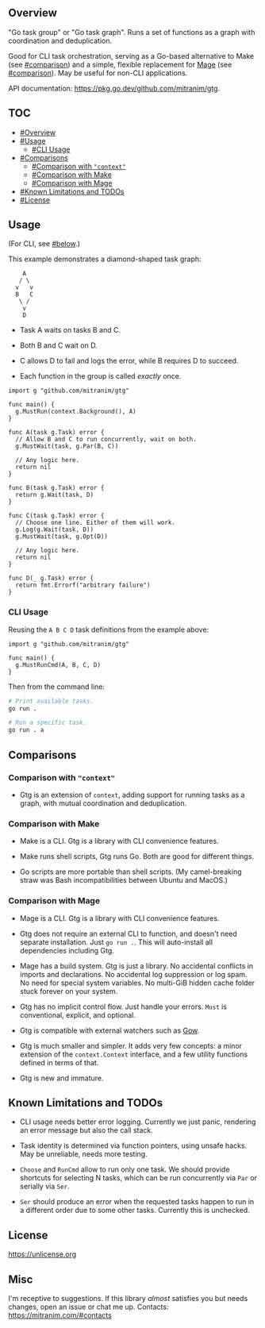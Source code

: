 ## Overview

"Go task group" or "Go task graph". Runs a set of functions as a graph with coordination and deduplication.

Good for CLI task orchestration, serving as a Go-based alternative to Make (see [#comparison](#comparison-with-make)) and a simple, flexible replacement for [Mage](https://github.com/magefile/mage) (see [#comparison](#comparison-with-mage)). May be useful for non-CLI applications.

API documentation: https://pkg.go.dev/github.com/mitranim/gtg.

## TOC

* [#Overview](#overview)
* [#Usage](#usage)
  * [#CLI Usage](#cli-usage)
* [#Comparisons](#comparisons)
  * [#Comparison with `"context"`](#comparison-with-context)
  * [#Comparison with Make](#comparison-with-make)
  * [#Comparison with Mage](#comparison-with-mage)
* [#Known Limitations and TODOs](#known-limitations-and-todos)
* [#License](#license)

## Usage

(For CLI, see [#below](#cli-usage).)

This example demonstrates a diamond-shaped task graph:

```
    A
   / \
  v   v
  B   C
   \ /
    v
    D
```

* Task A waits on tasks B and C.

* Both B and C wait on D.

* C allows D to fail and logs the error, while B requires D to succeed.

* Each function in the group is called _exactly_ once.

```golang
import g "github.com/mitranim/gtg"

func main() {
  g.MustRun(context.Background(), A)
}

func A(task g.Task) error {
  // Allow B and C to run concurrently, wait on both.
  g.MustWait(task, g.Par(B, C))

  // Any logic here.
  return nil
}

func B(task g.Task) error {
  return g.Wait(task, D)
}

func C(task g.Task) error {
  // Choose one line. Either of them will work.
  g.Log(g.Wait(task, D))
  g.MustWait(task, g.Opt(D))

  // Any logic here.
  return nil
}

func D(_ g.Task) error {
  return fmt.Errorf("arbitrary failure")
}
```

### CLI Usage

Reusing the `A B C D` task definitions from the example above:

```golang
import g "github.com/mitranim/gtg"

func main() {
  g.MustRunCmd(A, B, C, D)
}
```

Then from the command line:

```sh
# Print available tasks.
go run .

# Run a specific task.
go run . a
```

## Comparisons

### Comparison with `"context"`

* Gtg is an extension of `context`, adding support for running tasks as a graph, with mutual coordination and deduplication.

### Comparison with Make

* Make is a CLI. Gtg is a library with CLI convenience features.

* Make runs shell scripts, Gtg runs Go. Both are good for different things.

* Go scripts are more portable than shell scripts. (My camel-breaking straw was Bash incompatibilities between Ubuntu and MacOS.)

### Comparison with Mage

* Mage is a CLI. Gtg is a library with CLI convenience features.

* Gtg does not require an external CLI to function, and doesn't need separate installation. Just `go run .`. This will auto-install all dependencies including Gtg.

* Mage has a build system. Gtg is just a library. No accidental conflicts in imports and declarations. No accidental log suppression or log spam. No need for special system variables. No multi-GiB hidden cache folder stuck forever on your system.

* Gtg has no implicit control flow. Just handle your errors. `Must` is conventional, explicit, and optional.

* Gtg is compatible with external watchers such as [Gow](https://github.com/mitranim/gow).

* Gtg is much smaller and simpler. It adds very few concepts: a minor extension of the `context.Context` interface, and a few utility functions defined in terms of that.

* Gtg is new and immature.

## Known Limitations and TODOs

* CLI usage needs better error logging. Currently we just panic, rendering an error message but also the call stack.

* Task identity is determined via function pointers, using unsafe hacks. May be unreliable, needs more testing.

* `Choose` and `RunCmd` allow to run only one task. We should provide shortcuts for selecting N tasks, which can be run concurrently via `Par` or serially via `Ser`.

* `Ser` should produce an error when the requested tasks happen to run in a different order due to some other tasks. Currently this is unchecked.

## License

https://unlicense.org

## Misc

I'm receptive to suggestions. If this library _almost_ satisfies you but needs changes, open an issue or chat me up. Contacts: https://mitranim.com/#contacts
